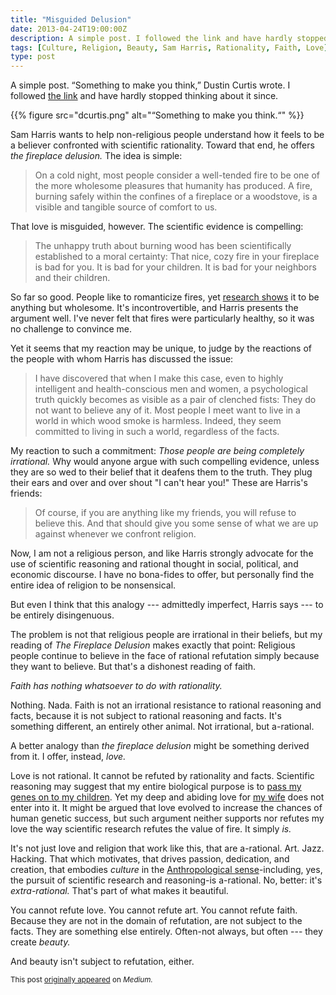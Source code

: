 ```yaml
---
title: "Misguided Delusion"
date: 2013-04-24T19:00:00Z
description: A simple post. I followed the link and have hardly stopped thinking about it since.
tags: [Culture, Religion, Beauty, Sam Harris, Rationality, Faith, Love]
type: post
---
```


A simple post. “Something to make you think,” Dustin Curtis wrote. I followed
[the link] and have hardly stopped thinking about it since.

{{% figure src="dcurtis.png" alt="“Something to make you think.“" %}}

Sam Harris wants to help non-religious people understand how it feels to be a
believer confronted with scientific rationality. Toward that end, he offers *the
fireplace delusion.* The idea is simple:

> On a cold night, most people consider a well-tended fire to be one of the more
> wholesome pleasures that humanity has produced. A fire, burning safely within
> the confines of a fireplace or a woodstove, is a visible and tangible source
> of comfort to us.

That love is misguided, however. The scientific evidence is compelling:

> The unhappy truth about burning wood has been scientifically established to a
> moral certainty: That nice, cozy fire in your fireplace is bad for you. It is
> bad for your children. It is bad for your neighbors and their children.

So far so good. People like to romanticize fires, yet [research shows] it to be
anything but wholesome. It's incontrovertible, and Harris presents the argument
well. I've never felt that fires were particularly healthy, so it was no
challenge to convince me.

Yet it seems that my reaction may be unique, to judge by the reactions of the
people with whom Harris has discussed the issue:

> I have discovered that when I make this case, even to highly intelligent and
> health-conscious men and women, a psychological truth quickly becomes as
> visible as a pair of clenched fists: They do not want to believe any of it.
> Most people I meet want to live in a world in which wood smoke is harmless.
> Indeed, they seem committed to living in such a world, regardless of the
> facts.

My reaction to such a commitment: *Those people are being completely
irrational.* Why would anyone argue with such compelling evidence, unless they
are so wed to their belief that it deafens them to the truth. They plug their
ears and over and over shout "I can't hear you!" These are Harris's friends:

> Of course, if you are anything like my friends, you will refuse to believe
> this. And that should give you some sense of what we are up against whenever
> we confront religion.

Now, I am not a religious person, and like Harris strongly advocate for the use
of scientific reasoning and rational thought in social, political, and economic
discourse. I have no bona-fides to offer, but personally find the entire idea of
religion to be nonsensical.

But even I think that this analogy --- admittedly imperfect, Harris says --- to
be entirely disingenuous.

The problem is not that religious people are irrational in their beliefs, but my
reading of *The Fireplace Delusion* makes exactly that point: Religious people
continue to believe in the face of rational refutation simply because they want
to believe. But that's a dishonest reading of faith.

*Faith has nothing whatsoever to do with rationality.*

Nothing. Nada. Faith is not an irrational resistance to rational reasoning and
facts, because it is not subject to rational reasoning and facts. It's something
different, an entirely other animal. Not irrational, but a-rational.

A better analogy than *the fireplace delusion* might be something derived from
it. I offer, instead, *love.*

Love is not rational. It cannot be refuted by rationality and facts. Scientific
reasoning may suggest that my entire biological purpose is to
[pass my genes on to my children]. Yet my deep and abiding love for [my wife]
does not enter into it. It might be argued that love evolved to increase the
chances of human genetic success, but such argument neither supports nor refutes
my love the way scientific research refutes the value of fire. It simply *is.*

It's not just love and religion that work like this, that are a-rational. Art.
Jazz. Hacking. That which motivates, that drives passion, dedication, and
creation, that embodies *culture* in the [Anthropological sense]-including, yes,
the pursuit of scientific research and reasoning-is a-rational. No, better: it's
*extra-rational.* That's part of what makes it beautiful.

You cannot refute love. You cannot refute art. You cannot refute faith. Because
they are not in the domain of refutation, are not subject to the facts. They are
something else entirely. Often-not always, but often --- they create *beauty.*

And beauty isn't subject to refutation, either.

<small>This post [originally appeared] on *Medium.*</small>

  [Dustin Curtis]: https://dustincurtis.com/
  [the link]: https://www.samharris.org/blog/the-fireplace-delusion
    "Sam Harris: “The Fireplace Delusion”"
  [research shows]: https://www.ncbi.nlm.nih.gov/pubmed/17127644
    "Inhal Toxicol, Jan 2007: “Woodsmoke health effects: a review.”"
  [pass my genes on to my children]: https://en.wikipedia.org/wiki/The_Selfish_Gene
    "Wikipedia: “The Selfish Gene"
  [my wife]: http://blog.strongrrl.com "Strongrrl: Life, with muscle"
  [Anthropological sense]: https://en.wikipedia.org/wiki/Cultural_anthropology
    "Wikipedia: “Cultural anthropology"
  [originally appeared]: https://medium.com/on-culture/misguided-delusion-11cfd5b919f6
